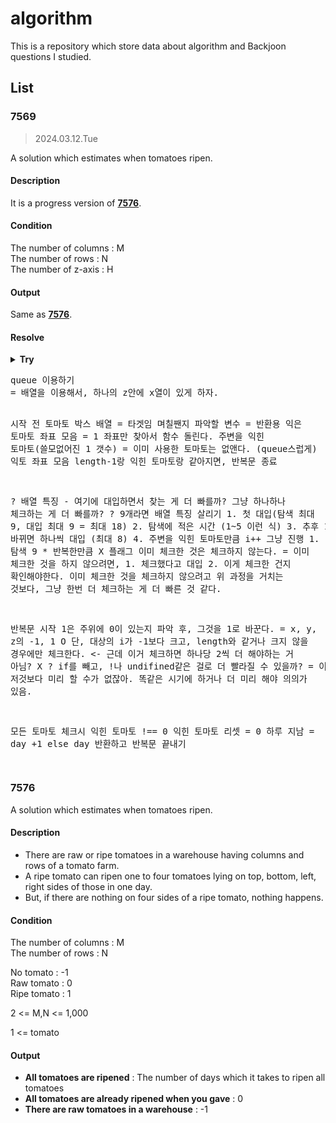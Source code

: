 # algorithm

This is a repository which store data about algorithm and Backjoon questions I studied.

## List

### 7569

> 2024.03.12.Tue

A solution which estimates when tomatoes ripen.

#### Description

It is a progress version of **[7576](#7576)**.

#### Condition

The number of columns : M<br>
The number of rows : N<br>
The number of z-axis : H

#### Output

Same as **[7576](#7576)**.

#### Resolve

<details>
<summary><b>Try</b></sumamry>
<pre>
queue 이용하기
= 배열을 이용해서, 하나의 z안에 x열이 있게 하자.

시작 전
  토마토 박스 배열
    = 타겟임
  며칠짼지 파악할 변수
    = 반환용
  익은 토마토 좌표 모음
    = 1 좌표만 찾아서 함수 돌린다.
  주변을 익힌 토마토(쓸모없어진 1 갯수)
    = 이미 사용한 토마토는 없앤다. (queue스럽게)
  익토 좌표 모음 length-1랑 익힌 토마토랑 같아지면, 반복문 종료

  ? 배열 특징 - 여기에 대입하면서 찾는 게 더 빠를까? 그냥 하나하나 체크하는 게 더 빠를까?
      ? 9개라면
      배열 특징 살리기
        1. 첫 대입(탐색 최대 9, 대입 최대 9 = 최대 18)
        2. 탐색에 적은 시간 (1~5 이런 식)
        3. 추후 1로 바뀌면 하나씩 대입 (최대 8)
        4. 주변을 익힌 토마토만큼 i++
      그냥 진행
        1. 탐색 9 * 반복한만큼
  X 플래그
    이미 체크한 것은 체크하지 않는다.
    = 이미 체크한 것을 하지 않으려면,
      1. 체크했다고 대입
      2. 이게 체크한 건지 확인해야한다.
    이미 체크한 것을 체크하지 않으려고 위 과정을 거치는 것보다, 그냥 한번 더 체크하는 게 더 빠른 것 같다.

반복문 시작
  1은 주위에 0이 있는지 파악 후, 그것을 1로 바꾼다.
  = x, y, z의 -1, 1
    O 단, 대상의 i가 -1보다 크고, length와 같거나 크지 않을 경우에만 체크한다. <- 근데 이거 체크하면 하나당 2씩 더 해야하는 거 아님?
    X ? if를 빼고, !나 undifined같은 걸로 더 빨라질 수 있을까?
        = 이건 저것보다 미리 할 수가 없잖아. 똑같은 시기에 하거나 더 미리 해야 의의가 있음.

모든 토마토 체크시
  익힌 토마토 !== 0
    익힌 토마토 리셋 = 0
    하루 지남 = day +1
  else
    day 반환하고 반복문 끝내기
</pre>
</details>

### 7576 <a name="7576"></a>

A solution which estimates when tomatoes ripen.

#### Description

- There are raw or ripe tomatoes in a warehouse having columns and rows of a tomato farm.
- A ripe tomato can ripen one to four tomatoes lying on top, bottom, left, right sides of those in one day.
- But, if there are nothing on four sides of a ripe tomato, nothing happens.

#### Condition

The number of columns : M<br>
The number of rows : N

No tomato : -1<br>
Raw tomato : 0<br>
Ripe tomato : 1

2 <= M,N <= 1,000

1 <= tomato

#### Output

- **All tomatoes are ripened**
  : The number of days which it takes to ripen all tomatoes
- **All tomatoes are already ripened when you gave**
  : 0
- **There are raw tomatoes in a warehouse**
  : -1

